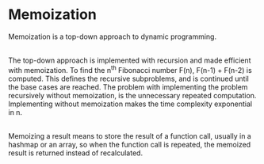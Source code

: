 # Memoization

Memoization is a top-down approach to dynamic programming.<br /><br />

The top-down approach is implemented with recursion and made efficient with memoization. To find the n<sup>th</sup> Fibonacci number F(n), F(n-1) + F(n-2) is computed.  This defines the recursive subproblems, and is continued until the base cases are reached.  The problem with implementing the problem recursively without memoization, is the unnecessary repeated computation. Implementing without memoization makes the time complexity exponential in n.<br /><br />

Memoizing a result means to store the result of a function call, usually in a hashmap or an array, so when the function call is repeated, the memoized result is returned instead of recalculated.
